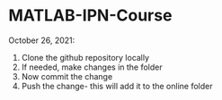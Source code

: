 # MATLAB-IPN-Course
October 26, 2021:
1) Clone the github repository locally
2) If needed, make changes in the folder
3) Now commit the change
4) Push the change- this will add it to the online folder
